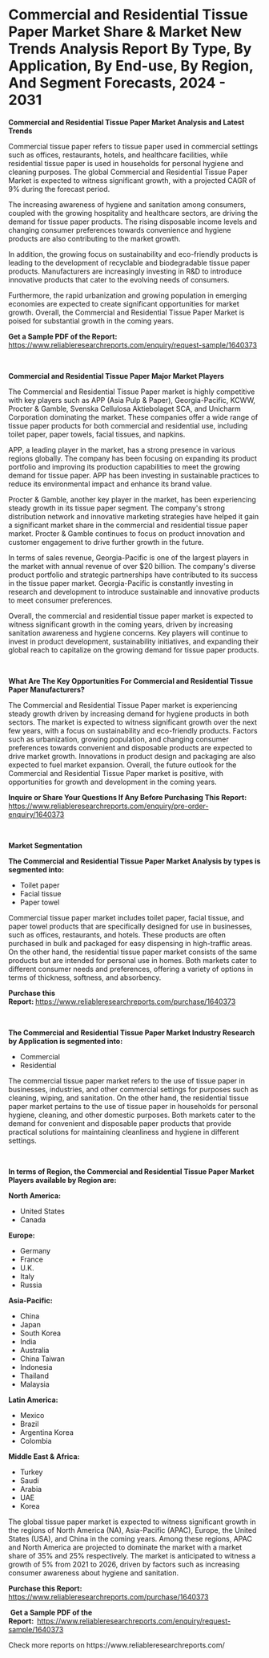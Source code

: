 <p><h1>Commercial and Residential Tissue Paper Market Share & Market New Trends Analysis Report By Type, By Application, By End-use, By Region, And Segment Forecasts, 2024 - 2031</h1></p><p><strong>Commercial and Residential Tissue Paper Market Analysis and Latest Trends</strong></p>
<p><p>Commercial tissue paper refers to tissue paper used in commercial settings such as offices, restaurants, hotels, and healthcare facilities, while residential tissue paper is used in households for personal hygiene and cleaning purposes. The global Commercial and Residential Tissue Paper Market is expected to witness significant growth, with a projected CAGR of 9% during the forecast period.</p><p>The increasing awareness of hygiene and sanitation among consumers, coupled with the growing hospitality and healthcare sectors, are driving the demand for tissue paper products. The rising disposable income levels and changing consumer preferences towards convenience and hygiene products are also contributing to the market growth.</p><p>In addition, the growing focus on sustainability and eco-friendly products is leading to the development of recyclable and biodegradable tissue paper products. Manufacturers are increasingly investing in R&D to introduce innovative products that cater to the evolving needs of consumers.</p><p>Furthermore, the rapid urbanization and growing population in emerging economies are expected to create significant opportunities for market growth. Overall, the Commercial and Residential Tissue Paper Market is poised for substantial growth in the coming years.</p></p>
<p><strong>Get a Sample PDF of the Report:&nbsp;</strong> <a href="https://www.reliableresearchreports.com/enquiry/request-sample/1640373">https://www.reliableresearchreports.com/enquiry/request-sample/1640373</a></p>
<p>&nbsp;</p>
<p><strong>Commercial and Residential Tissue Paper Major Market Players</strong></p>
<p><p>The Commercial and Residential Tissue Paper market is highly competitive with key players such as APP (Asia Pulp & Paper), Georgia-Pacific, KCWW, Procter & Gamble, Svenska Cellulosa Aktiebolaget SCA, and Unicharm Corporation dominating the market. These companies offer a wide range of tissue paper products for both commercial and residential use, including toilet paper, paper towels, facial tissues, and napkins.</p><p>APP, a leading player in the market, has a strong presence in various regions globally. The company has been focusing on expanding its product portfolio and improving its production capabilities to meet the growing demand for tissue paper. APP has been investing in sustainable practices to reduce its environmental impact and enhance its brand value.</p><p>Procter & Gamble, another key player in the market, has been experiencing steady growth in its tissue paper segment. The company's strong distribution network and innovative marketing strategies have helped it gain a significant market share in the commercial and residential tissue paper market. Procter & Gamble continues to focus on product innovation and customer engagement to drive further growth in the future.</p><p>In terms of sales revenue, Georgia-Pacific is one of the largest players in the market with annual revenue of over $20 billion. The company's diverse product portfolio and strategic partnerships have contributed to its success in the tissue paper market. Georgia-Pacific is constantly investing in research and development to introduce sustainable and innovative products to meet consumer preferences.</p><p>Overall, the commercial and residential tissue paper market is expected to witness significant growth in the coming years, driven by increasing sanitation awareness and hygiene concerns. Key players will continue to invest in product development, sustainability initiatives, and expanding their global reach to capitalize on the growing demand for tissue paper products.</p></p>
<p>&nbsp;</p>
<p><strong>What Are The Key Opportunities For Commercial and Residential Tissue Paper Manufacturers?</strong></p>
<p><p>The Commercial and Residential Tissue Paper market is experiencing steady growth driven by increasing demand for hygiene products in both sectors. The market is expected to witness significant growth over the next few years, with a focus on sustainability and eco-friendly products. Factors such as urbanization, growing population, and changing consumer preferences towards convenient and disposable products are expected to drive market growth. Innovations in product design and packaging are also expected to fuel market expansion. Overall, the future outlook for the Commercial and Residential Tissue Paper market is positive, with opportunities for growth and development in the coming years.</p></p>
<p><strong>Inquire or Share Your Questions If Any Before Purchasing This Report:</strong> <a href="https://www.reliableresearchreports.com/enquiry/pre-order-enquiry/1640373">https://www.reliableresearchreports.com/enquiry/pre-order-enquiry/1640373</a></p>
<p>&nbsp;</p>
<p><strong>Market Segmentation</strong></p>
<p><strong>The Commercial and Residential Tissue Paper Market Analysis by types is segmented into:</strong></p>
<p><ul><li>Toilet paper</li><li>Facial tissue</li><li>Paper towel</li></ul></p>
<p><p>Commercial tissue paper market includes toilet paper, facial tissue, and paper towel products that are specifically designed for use in businesses, such as offices, restaurants, and hotels. These products are often purchased in bulk and packaged for easy dispensing in high-traffic areas. On the other hand, the residential tissue paper market consists of the same products but are intended for personal use in homes. Both markets cater to different consumer needs and preferences, offering a variety of options in terms of thickness, softness, and absorbency.</p></p>
<p><strong>Purchase this Report:&nbsp;</strong><a href="https://www.reliableresearchreports.com/purchase/1640373">https://www.reliableresearchreports.com/purchase/1640373</a></p>
<p>&nbsp;</p>
<p><strong>The Commercial and Residential Tissue Paper Market Industry Research by Application is segmented into:</strong></p>
<p><ul><li>Commercial</li><li>Residential</li></ul></p>
<p><p>The commercial tissue paper market refers to the use of tissue paper in businesses, industries, and other commercial settings for purposes such as cleaning, wiping, and sanitation. On the other hand, the residential tissue paper market pertains to the use of tissue paper in households for personal hygiene, cleaning, and other domestic purposes. Both markets cater to the demand for convenient and disposable paper products that provide practical solutions for maintaining cleanliness and hygiene in different settings.</p></p>
<p>&nbsp;</p>
<p><strong>In terms of Region, the Commercial and Residential Tissue Paper Market Players available by Region are:</strong></p>
<p>
    <p> <strong> North America: </strong>
        <ul>
            <li>United States</li>
            <li>Canada</li>
        </ul>
        </p> 
    <p> <strong> Europe: </strong>
        <ul>
            <li>Germany</li>
            <li>France</li>
            <li>U.K.</li>
            <li>Italy</li>
            <li>Russia</li>
        </ul>
        </p> 
    <p> <strong> Asia-Pacific: </strong>
        <ul>
            <li>China</li>
            <li>Japan</li>
            <li>South Korea</li>
            <li>India</li>
            <li>Australia</li>
            <li>China Taiwan</li>
            <li>Indonesia</li>
            <li>Thailand</li>
            <li>Malaysia</li>
        </ul>
        </p> 
    <p> <strong> Latin America: </strong>
        <ul>
            <li>Mexico</li>
            <li>Brazil</li>
            <li>Argentina Korea</li>
            <li>Colombia</li>
        </ul>
        </p> 
    <p> <strong> Middle East & Africa: </strong>
        <ul>
            <li>Turkey</li>
            <li>Saudi</li>
            <li>Arabia</li>
            <li>UAE</li>
            <li>Korea</li>
        </ul>
    </p>
    </p>
<p><p>The global tissue paper market is expected to witness significant growth in the regions of North America (NA), Asia-Pacific (APAC), Europe, the United States (USA), and China in the coming years. Among these regions, APAC and North America are projected to dominate the market with a market share of 35% and 25% respectively. The market is anticipated to witness a growth of 5% from 2021 to 2026, driven by factors such as increasing consumer awareness about hygiene and sanitation.</p></p>
<p><strong>Purchase this Report: </strong><a href="https://www.reliableresearchreports.com/purchase/1640373">https://www.reliableresearchreports.com/purchase/1640373</a></p>
<p>&nbsp;<strong>Get a Sample PDF of the Report:&nbsp;&nbsp;</strong><a href="https://www.reliableresearchreports.com/enquiry/request-sample/1640373">https://www.reliableresearchreports.com/enquiry/request-sample/1640373</a></p>
<p><strong></strong></p>
<p>Check more reports on https://www.reliableresearchreports.com/</p>